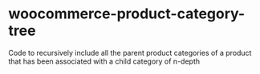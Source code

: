 # woocommerce-product-category-tree
Code to recursively include all the parent product categories of a product that has been associated with a child category of n-depth
